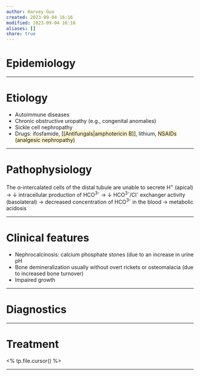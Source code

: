 ```yaml
---
author: Harvey Guo
created: 2023-09-04 16:16
modified: 2023-09-04 16:16
aliases: []
share: true
---
```

# Epidemiology


---
# Etiology
- Autoimmune diseases
- Chronic obstructive uropathy (e.g., congenital anomalies)
- Sickle cell nephropathy
- Drugs: ifosfamide, <span style="background:rgba(240, 200, 0, 0.2)">[[Antifungals|amphotericin B]]</span>, lithium, <span style="background:rgba(240, 200, 0, 0.2)">NSAIDs (analgesic nephropathy)</span>

---
# Pathophysiology
The α-intercalated cells of the distal tubule are unable to secrete H<sup>+</sup> (apical) → ↓ intracellular production of HCO<sup>3-</sup>  → ↓ HCO<sup>3-</sup>/Cl<sup>-</sup> exchanger activity (basolateral) → decreased concentration of HCO<sup>3-</sup> in the blood → metabolic acidosis

---
# Clinical features
- Nephrocalcinosis: calcium phosphate stones (due to an increase in urine pH
- Bone demineralization usually without overt rickets or osteomalacia (due to increased bone turnover)
- Impaired growth

---
# Diagnostics


---
# Treatment
<% tp.file.cursor() %>

---
